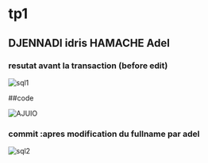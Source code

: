 # tp1
## DJENNADI idris HAMACHE Adel

### resutat avant la transaction (before edit)

![sql1](https://user-images.githubusercontent.com/74858814/100381009-4df23780-3018-11eb-9695-f2a78dfad4a5.PNG)

##code

![AJUIO](https://user-images.githubusercontent.com/74858814/100381338-16d05600-3019-11eb-885a-30d9593206e2.PNG)

### commit :apres modification du fullname par adel

![sql2](https://user-images.githubusercontent.com/74858814/100381222-d53fab00-3018-11eb-8fd5-8d22b586aa6c.PNG)

